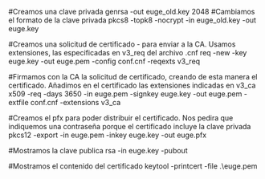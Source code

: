 #Creamos una clave privada
genrsa -out euge_old.key 2048
#Cambiamos el formato de la clave privada
pkcs8 -topk8 -nocrypt -in euge_old.key -out euge.key

#Creamos una solicitud de certificado - para enviar a la CA. Usamos extensiones, las especificadas en v3_req del archivo .cnf
req -new -key euge.key -out euge.pem -config conf.cnf -reqexts v3_req

#Firmamos con la CA la solicitud de certificado, creando de esta manera el certificado. Añadimos en el certificado las extensiones indicadas en v3_ca 
x509 -req -days 3650 -in euge.pem -signkey euge.key -out euge.pem -extfile conf.cnf -extensions v3_ca

#Creamos el pfx para poder distribuir el certificado. Nos pedira que indiquemos una contraseña porque el certificado incluye la clave privada
pkcs12 -export -in euge.pem -inkey euge.key -out euge.pfx

#Mostramos la clave publica
rsa -in euge.key -pubout

#Mostramos el contenido del certificado
keytool -printcert -file .\euge.pem
